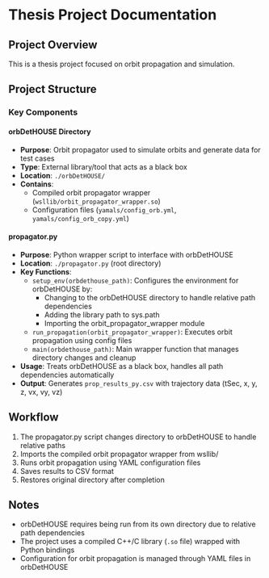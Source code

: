 # Thesis Project Documentation

## Project Overview
This is a thesis project focused on orbit propagation and simulation.

## Project Structure

### Key Components

#### orbDetHOUSE Directory
- **Purpose**: Orbit propagator used to simulate orbits and generate data for test cases
- **Type**: External library/tool that acts as a black box
- **Location**: `./orbDetHOUSE/`
- **Contains**:
  - Compiled orbit propagator wrapper (`wsllib/orbit_propagator_wrapper.so`)
  - Configuration files (`yamals/config_orb.yml`, `yamals/config_orb_copy.yml`)

#### propagator.py
- **Purpose**: Python wrapper script to interface with orbDetHOUSE
- **Location**: `./propagator.py` (root directory)
- **Key Functions**:
  - `setup_env(orbdethouse_path)`: Configures the environment for orbDetHOUSE by:
    - Changing to the orbDetHOUSE directory to handle relative path dependencies
    - Adding the library path to sys.path
    - Importing the orbit_propagator_wrapper module
  - `run_propagation(orbit_propagator_wrapper)`: Executes orbit propagation using config files
  - `main(orbdethouse_path)`: Main wrapper function that manages directory changes and cleanup
- **Usage**: Treats orbDetHOUSE as a black box, handles all path dependencies automatically
- **Output**: Generates `prop_results_py.csv` with trajectory data (tSec, x, y, z, vx, vy, vz)

## Workflow
1. The propagator.py script changes directory to orbDetHOUSE to handle relative paths
2. Imports the compiled orbit propagator wrapper from wsllib/
3. Runs orbit propagation using YAML configuration files
4. Saves results to CSV format
5. Restores original directory after completion

## Notes
- orbDetHOUSE requires being run from its own directory due to relative path dependencies
- The project uses a compiled C++/C library (`.so` file) wrapped with Python bindings
- Configuration for orbit propagation is managed through YAML files in orbDetHOUSE
